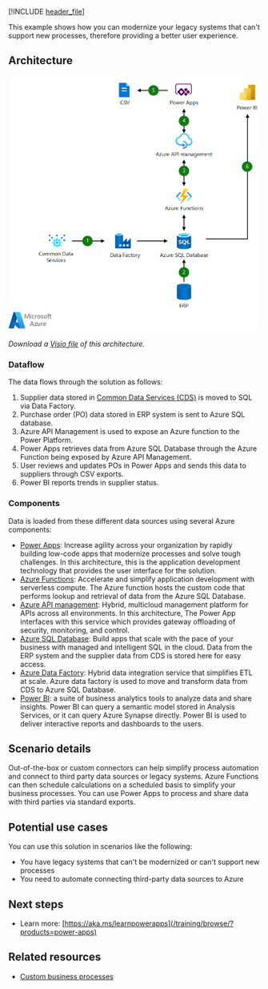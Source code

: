 [!INCLUDE [header_file](../../../includes/sol-idea-header.md)]

This example shows how you can modernize your legacy systems that can't support new processes, therefore providing a better user experience.

## Architecture

![Architecture shows data from CDS to SQL via Data Factory and from ERP to SQL. Power Apps gets data, sends via CSV, Power BI shows trends.](../media/lob.png)

*Download a [Visio file](https://arch-center.azureedge.net/lob.vsdx) of this architecture.*

### Dataflow

The data flows through the solution as follows:

1. Supplier data stored in [Common Data Services (CDS)](https://learn.microsoft.com/en-us/business-applications-release-notes/april18/common-data-service-apps/) is moved to SQL via Data Factory.
1. Purchase order (PO) data stored in ERP system is sent to Azure SQL database.
1. Azure API Management is used to expose an Azure function to the Power Platform.
1. Power Apps retrieves data from Azure SQL Database through the Azure Function being exposed by Azure API Management.
1. User reviews and updates POs in Power Apps and sends this data to suppliers through CSV exports.
1. Power BI reports trends in supplier status.

### Components

Data is loaded from these different data sources using several Azure components:

- [Power Apps](/power-apps/): Increase agility across your organization by rapidly building low-code apps that modernize processes and solve tough challenges. In this architecture, this is the application development technology that provides the user interface for the solution.
- [Azure Functions](https://azure.microsoft.com/services/functions): Accelerate and simplify application development with serverless compute. The Azure function hosts the custom code that performs lookup and retrieval of data from the Azure SQL Database.
- [Azure API management](/azure/api-management/api-management-key-concepts): Hybrid, multicloud management platform for APIs across all environments.  In this architecture, The Power App interfaces with this service which provides gateway offloading of security, monitoring, and control.
- [Azure SQL Database](https://azure.microsoft.com/services/sql-database): Build apps that scale with the pace of your business with managed and intelligent SQL in the cloud. Data from the ERP system and the supplier data from CDS is stored here for easy access.
- [Azure Data Factory](https://azure.microsoft.com/services/data-factory): Hybrid data integration service that simplifies ETL at scale. Azure data factory is used to move and transform data from CDS to Azure SQL Database.
- [Power BI](/power-bi): a suite of business analytics tools to analyze data and share insights. Power BI can query a semantic model stored in Analysis Services, or it can query Azure Synapse directly.  Power BI is used to deliver interactive reports and dashboards to the users.

## Scenario details

Out-of-the-box or custom connectors can help simplify process automation and connect to third party data sources or legacy systems. Azure Functions can then schedule calculations on a scheduled basis to simplify your business processes. You can use Power Apps to process and share data with third parties via standard exports.

## Potential use cases

You can use this solution in scenarios like the following:

- You have legacy systems that can't be modernized or can't support new processes
- You need to automate connecting third-party data sources to Azure

## Next steps

- Learn more: [https://aka.ms/learnpowerapps](/training/browse/?products=power-apps)

## Related resources

- [Custom business processes](../../solution-ideas/articles/custom-business-processes.yml)